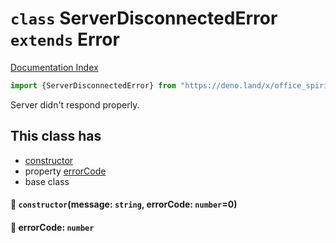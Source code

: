 # `class` ServerDisconnectedError `extends` Error

[Documentation Index](../README.md)

```ts
import {ServerDisconnectedError} from "https://deno.land/x/office_spirit_mysql@v0.19.8/mod.ts"
```

Server didn't respond properly.

## This class has

- [constructor](#-constructormessage-string-errorcode-number0)
- property [errorCode](#-errorcode-number)
- base class


#### 🔧 `constructor`(message: `string`, errorCode: `number`=0)



#### 📄 errorCode: `number`



